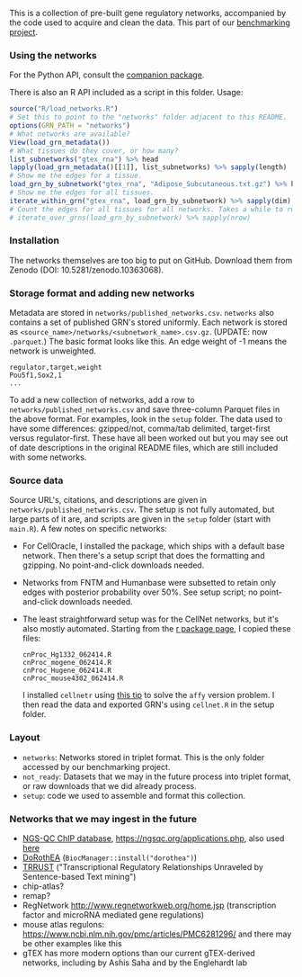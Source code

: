 This is a collection of pre-built gene regulatory networks, accompanied by the code used to acquire and clean the data. This part of our [benchmarking project](https://github.com/ekernf01/perturbation_benchmarking).

### Using the networks

For the Python API, consult the [companion package](https://github.com/ekernf01/load_networks).

There is also an R API included as a script in this folder. Usage:

```r
source("R/load_networks.R")
# Set this to point to the "networks" folder adjacent to this README. 
options(GRN_PATH = "networks")
# What networks are available?
View(load_grn_metadata())
# What tissues do they cover, or how many?
list_subnetworks("gtex_rna") %>% head
lapply(load_grn_metadata()[[1]], list_subnetworks) %>% sapply(length)
# Show me the edges for a tissue. 
load_grn_by_subnetwork("gtex_rna", "Adipose_Subcutaneous.txt.gz") %>% head
# Show me the edges for all tissues.
iterate_within_grn("gtex_rna", load_grn_by_subnetwork) %>% sapply(dim)
# Count the edges for all tissues for all networks. Takes a while to run.
# iterate_over_grns(load_grn_by_subnetwork) %>% sapply(nrow)
```

### Installation 

The networks themselves are too big to put on GitHub. Download them from Zenodo (DOI: 10.5281/zenodo.10363068).

### Storage format and adding new networks

Metadata are stored in `networks/published_networks.csv`. `networks` also contains a set of published GRN's stored uniformly. Each network is stored as `<source_name>/networks/<subnetwork_name>.csv.gz`. (UPDATE: now `.parquet`.) The basic format looks like this. An edge weight of -1 means the network is unweighted.

    regulator,target,weight
    Pou5f1,Sox2,1
    ...

To add a new collection of networks, add a row to `networks/published_networks.csv` and save three-column Parquet files in the above format. For examples, look in the `setup` folder. The data used to have some differences: gzipped/not, comma/tab delimited, target-first versus regulator-first. These have all been worked out but you may see out of date descriptions in the original README files, which are still included with some networks.

### Source data 

Source URL's, citations, and descriptions are given in `networks/published_networks.csv`. The setup is not fully automated, but large parts of it are, and scripts are given in the `setup` folder (start with `main.R`). A few notes on specific networks:

- For CellOracle, I installed the package, which ships with a default base network. Then there's a setup script that does the formatting and gzipping. No point-and-click downloads needed.
- Networks from FNTM and Humanbase were subsetted to retain only edges with posterior probability over 50%. See setup script; no point-and-click downloads needed.
- The least straightforward setup was for the CellNet networks, but it's also mostly automated. Starting from the [r package page](http://pcahan1.github.io/cellnetr/), I copied these files:

      cnProc_Hg1332_062414.R
      cnProc_mogene_062414.R
      cnProc_Hugene_062414.R
      cnProc_mouse4302_062414.R
    
  I installed `cellnetr` using [this tip](https://groups.google.com/forum/#!topic/cellnet_r/pXHt2J6ZH6I) to solve the `affy` version problem. I then read the data and exported GRN's using `cellnet.R` in the setup folder.

### Layout

- `networks`: Networks stored in triplet format. This is the only folder accessed by our benchmarking project.
- `not_ready`: Datasets that we may in the future process into triplet format, or raw downloads that we did already process.
- `setup`: code we used to assemble and format this collection.

### Networks that we may ingest in the future

- [NGS-QC ChIP database](https://www.biorxiv.org/content/10.1101/303842v2.full.pdf), https://ngsqc.org/applications.php, also used [here](https://www.nature.com/articles/s41540-018-0066-z)
- [DoRothEA](https://saezlab.github.io/dorothea/articles/single_cell_vignette.html) (`BiocManager::install("dorothea")`)
- [TRRUST](https://www.grnpedia.org/trrust/downloadnetwork.php) ("Transcriptional Regulatory Relationships Unraveled by Sentence-based Text mining")
- chip-atlas?
- remap?
- RegNetwork http://www.regnetworkweb.org/home.jsp (transcription factor and microRNA mediated gene regulations)
- mouse atlas regulons: https://www.ncbi.nlm.nih.gov/pmc/articles/PMC6281296/ and there may be other examples like this
- gTEX has more modern options than our current gTEX-derived networks, including by Ashis Saha and by the Englehardt lab